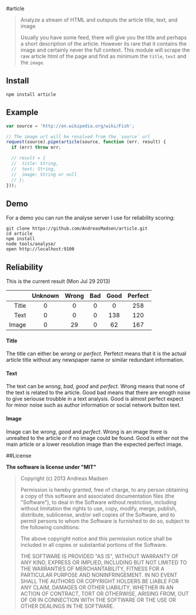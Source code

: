 #article

> Analyze a stream of HTML and outsputs the article title, text, and image
>
> Usually you have some feed, there will give you the title and perhaps a
> short description of the article. However its rare that it contains the image
> and certainly never the full context. This module will scrape the raw article
> html of the page and find as minimum the `title`, `text` and the `image`.

## Install

```shell
npm install article
```

## Example

```javascript
var source = 'http://en.wikipedia.org/wiki/Fish';

// The image url will be resolved from the `source` url
request(source).pipe(article(source, function (err, result) {
  if (err) throw err;

  // result = {
  //  title: String,
  //  text: String,
  //  image: String or null
  // };
}));
```

## Demo

For a demo you can run the analyse server I use for reliability scoring:

```shell
git clone https://github.com/AndreasMadsen/article.git
cd article
npm install
node tools/analyse/
open http://localhost:9100
```

## Reliability

This is the current result (Mon Jul 29 2013)

|       | Unknown | Wrong | Bad | Good | Perfect |
|------:|:-------:|:-----:|:---:|:----:|:-------:|
| Title | 0       | 0     | 0   | 0    | 258     |
| Text  | 0       | 0     | 0   | 138  | 120     |
| Image | 0       | 29    | 0   | 62   | 167     |

#### Title

The title can either be _wrong_ or _perfect_. Perfetct means that it is
the actual article title without any newspaper name or similar redundant
information.

#### Text

The text can be _wrong_, _bad_, _good_ and _perfect_. Wrong means that none
of the text is related to the article. Good bad means that there are enogth
noise to give seriouse troubble in a text analysis. Good is almost perfect
expect for minor noise such as author information or social network button text.

#### Image

Image can be _wrong_, _good_ and _perfect_. Wrong is an image there is unrealted
to the article or if no image could be found. Good is either not the main article
or a lower resolution image than the expected perfect image.

##License

**The software is license under "MIT"**

> Copyright (c) 2013 Andreas Madsen
>
> Permission is hereby granted, free of charge, to any person obtaining a copy
> of this software and associated documentation files (the "Software"), to deal
> in the Software without restriction, including without limitation the rights
> to use, copy, modify, merge, publish, distribute, sublicense, and/or sell
> copies of the Software, and to permit persons to whom the Software is
> furnished to do so, subject to the following conditions:
>
> The above copyright notice and this permission notice shall be included in
> all copies or substantial portions of the Software.
>
> THE SOFTWARE IS PROVIDED "AS IS", WITHOUT WARRANTY OF ANY KIND, EXPRESS OR
> IMPLIED, INCLUDING BUT NOT LIMITED TO THE WARRANTIES OF MERCHANTABILITY,
> FITNESS FOR A PARTICULAR PURPOSE AND NONINFRINGEMENT. IN NO EVENT SHALL THE
> AUTHORS OR COPYRIGHT HOLDERS BE LIABLE FOR ANY CLAIM, DAMAGES OR OTHER
> LIABILITY, WHETHER IN AN ACTION OF CONTRACT, TORT OR OTHERWISE, ARISING FROM,
> OUT OF OR IN CONNECTION WITH THE SOFTWARE OR THE USE OR OTHER DEALINGS IN
> THE SOFTWARE.
